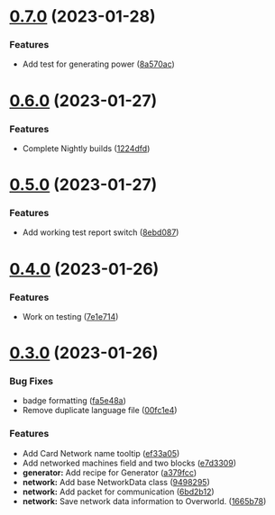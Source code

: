 # [0.7.0](https://github.com/KatCodesMods/mffs/compare/v0.6.0...v0.7.0) (2023-01-28)


### Features

* Add test for generating power ([8a570ac](https://github.com/KatCodesMods/mffs/commit/8a570ac568557c2a6af5eedad85b68269d70e433))



# [0.6.0](https://github.com/KatCodesMods/mffs/compare/v0.5.0...v0.6.0) (2023-01-27)


### Features

* Complete Nightly builds ([1224dfd](https://github.com/KatCodesMods/mffs/commit/1224dfd6919f082d3d3f13beb8bb897796b4d873))



# [0.5.0](https://github.com/KatCodesMods/mffs/compare/v0.4.0...v0.5.0) (2023-01-27)


### Features

* Add working test report switch ([8ebd087](https://github.com/KatCodesMods/mffs/commit/8ebd087f0725436d8f9bccab85c776ce6272d20c))



# [0.4.0](https://github.com/KatCodesMods/mffs/compare/v0.3.0...v0.4.0) (2023-01-26)


### Features

* Work on testing ([7e1e714](https://github.com/KatCodesMods/mffs/commit/7e1e7145e5357d59c25b0e9e8b0a861b1ff152c2))



# [0.3.0](https://github.com/KatCodesMods/mffs/compare/v0.2.2...v0.3.0) (2023-01-26)


### Bug Fixes

* badge formatting ([fa5e48a](https://github.com/KatCodesMods/mffs/commit/fa5e48a3902317779a1e3fecf2b8205fb2ed74a6))
* Remove duplicate language file ([00fc1e4](https://github.com/KatCodesMods/mffs/commit/00fc1e49857af63f41304a5aaf9763d7cea6bc95))


### Features

* Add Card Network name tooltip ([ef33a05](https://github.com/KatCodesMods/mffs/commit/ef33a05392bd93c7fd5a28d388996966a06c289d))
* Add networked machines field and two blocks ([e7d3309](https://github.com/KatCodesMods/mffs/commit/e7d3309873501b283cf113dd63cfc2f10425959e))
* **generator:** Add recipe for Generator ([a379fcc](https://github.com/KatCodesMods/mffs/commit/a379fccc05886991c8c0586861779a2a0d46ea16))
* **network:** Add base NetworkData class ([9498295](https://github.com/KatCodesMods/mffs/commit/9498295e48c549bab11d0864be3c69becdb37b6a))
* **network:** Add packet for communication ([6bd2b12](https://github.com/KatCodesMods/mffs/commit/6bd2b12633f0a77252e767b2db8756652637aa51))
* **network:** Save network data information to Overworld. ([1665b78](https://github.com/KatCodesMods/mffs/commit/1665b783db24da879ae43dfd3f41f54324c01637))



